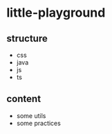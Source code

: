 # little-playground

## structure

- css
- java
- js
- ts

## content

- some utils
- some practices
